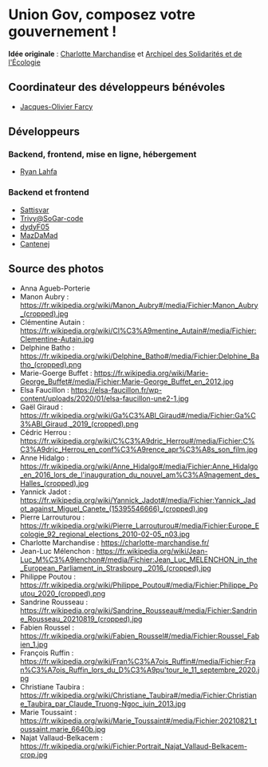 # Union Gov, composez votre gouvernement !

**Idée originale** : [Charlotte Marchandise](https://charlotte-marchandise.fr) et [Archipel des Solidarités et de l'Écologie](https://archipel.ecolosolidaire.org/)

## Coordinateur des développeurs bénévoles

- [Jacques-Olivier Farcy](https://mapwa.net/static/)


## Développeurs

### Backend, frontend, mise en ligne, hébergement

* [Ryan Lahfa](https://ryan.lahfa.xyz/about-me.html)

### Backend et frontend

* [Sattisvar](https://github.com/sattisvar)
* [Trivy@SoGar-code](https://github.com/SoGar-code)
* [dydyF05](https://github.com/dydyF05)
* [MazDaMad](https://github.com/MazDaMada)
* [Cantenej](https://github.com/cantenej/)

## Source des photos

- Anna Agueb-Porterie
- Manon Aubry : <https://fr.wikipedia.org/wiki/Manon_Aubry#/media/Fichier:Manon_Aubry_(cropped).jpg>
- Clémentine Autain : <https://fr.wikipedia.org/wiki/Cl%C3%A9mentine_Autain#/media/Fichier:Clementine-Autain.jpg>
- Delphine Batho : <https://fr.wikipedia.org/wiki/Delphine_Batho#/media/Fichier:Delphine_Batho_(cropped).png>
- Marie-Goerge Buffet : <https://fr.wikipedia.org/wiki/Marie-George_Buffet#/media/Fichier:Marie-George_Buffet_en_2012.jpg>
- Elsa Faucillon : <https://elsa-faucillon.fr/wp-content/uploads/2020/01/elsa-faucillon-une2-1.jpg>
- Gaël Giraud : <https://fr.wikipedia.org/wiki/Ga%C3%ABl_Giraud#/media/Fichier:Ga%C3%ABl_Giraud,_2019_(cropped).png>
- Cédric Herrou : <https://fr.wikipedia.org/wiki/C%C3%A9dric_Herrou#/media/Fichier:C%C3%A9dric_Herrou_en_conf%C3%A9rence_apr%C3%A8s_son_film.jpg>
- Anne Hidalgo : <https://fr.wikipedia.org/wiki/Anne_Hidalgo#/media/Fichier:Anne_Hidalgo_en_2016_lors_de_l'inauguration_du_nouvel_am%C3%A9nagement_des_Halles_(cropped).jpg>
- Yannick Jadot : <https://fr.wikipedia.org/wiki/Yannick_Jadot#/media/Fichier:Yannick_Jadot_against_Miguel_Canete_(15395546666)_(cropped).jpg>
- Pierre Larrouturou : <https://fr.wikipedia.org/wiki/Pierre_Larrouturou#/media/Fichier:Europe_Ecologie_92_regional_elections_2010-02-05_n03.jpg>
- Charlotte Marchandise : <https://charlotte-marchandise.fr/>
- Jean-Luc Mélenchon : <https://fr.wikipedia.org/wiki/Jean-Luc_M%C3%A9lenchon#/media/Fichier:Jean_Luc_MELENCHON_in_the_European_Parliament_in_Strasbourg,_2016_(cropped).jpg>
- Philippe Poutou : <https://fr.wikipedia.org/wiki/Philippe_Poutou#/media/Fichier:Philippe_Poutou_2020_(cropped).png>
- Sandrine Rousseau : <https://fr.wikipedia.org/wiki/Sandrine_Rousseau#/media/Fichier:Sandrine_Rousseau_20210819_(cropped).jpg>
- Fabien Roussel : <https://fr.wikipedia.org/wiki/Fabien_Roussel#/media/Fichier:Roussel_Fabien_1.jpg>
- François Ruffin : <https://fr.wikipedia.org/wiki/Fran%C3%A7ois_Ruffin#/media/Fichier:Fran%C3%A7ois_Ruffin_lors_du_D%C3%A9pu'tour_le_11_septembre_2020.jpg>
- Christiane Taubira : <https://fr.wikipedia.org/wiki/Christiane_Taubira#/media/Fichier:Christiane_Taubira_par_Claude_Truong-Ngoc_juin_2013.jpg>
- Marie Toussaint : <https://fr.wikipedia.org/wiki/Marie_Toussaint#/media/Fichier:20210821_toussaint.marie_6640b.jpg>
- Najat Vallaud-Belkacem : <https://fr.wikipedia.org/wiki/Fichier:Portrait_Najat_Vallaud-Belkacem-crop.jpg>









